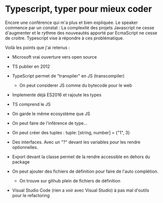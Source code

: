 # Typescript, typer pour mieux coder

Encore une conférence qui m'a plus et bien expliquée. Le speaker commence par un constat : La complexité des projets Javascript ne cesse d'augmenter et le rythme des nouveautés apporté par EcmaScript ne cesse de croitre. Typescript vise à répondre à ces problématique.

Voilà les points que j'ai retenus :

* Microsoft vrai ouverture vers open source
* TS publier en 2012
* TypeScript permet de "transpiler" en JS (transcompiler)
    * On peut considerer JS comme du bytecode pour le web

* Implemente déjà ES2016 et rajoute les types

* TS comprend le JS

* On garde le même ecosystème que JS

* On peut faire de l'inférence de type...

* On peut créer des tuples : tuple: [string, number] = {"1", 3}

* Des interfaces. Avec un "?" devant les variables pour les rendre optionnelles.

* Export devant la classe permet de la rendre accessible en dehors du package

* On peut ajouter des fichiers de définition pour faire de l'auto complétion.
    * On trouve sur github plein de fichiers de définition

* Visual Studio Code (rien a voir avec Visual Studio) à pas mal d'outils pour le refactoring